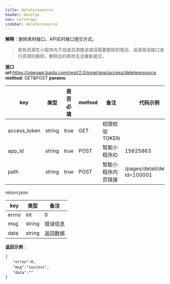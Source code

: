 ```yaml
---
title: deleteresource
header: develop
nav: serverapi
sidebar: deleteresource
---
```

  
**解释**：删除素材接口，API实时接口提交方式。

>若有资源在小程序内下线或资源推送错误需要删除的情况，请调用该接口进行资源的删除，删除后的素材无法重新提交。

**接口url**:<https://openapi.baidu.com/rest/2.0/smartapp/access/deleteresource>
**method**: GET&POST
**params**:

| **key**   | **类型** | **是否必填** | **method** | **备注**  | **代码示例** 
| ------------ | -------- | ------------ | ---------- | ------------------ | ------------------------------ |
| access_token | string   | true   | GET  | 权限校验TOKEN   |  |
| app_id | string   | true   | POST | 智能小程序ID | 15625863  |
| path   | string   | true   | POST | 智能小程序内页链接 | /pages/detail/detail?id=100001 |

return:json

| **key** | **类型** | **备注** |
| ------- | -------- | -------- |
| errno   | int   | 0  |
| msg  | string   | 错误信息 |
| data | string   | 返回数据 |

**返回示例**：
```
{
　　"errno":0,
　　"msg":"success",
　　"data":""
}
```
 
